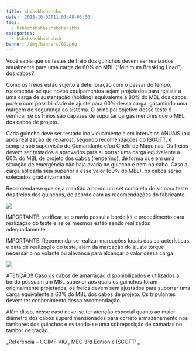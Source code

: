 ```yaml
---
title: shshshhshshshs
date: '2018-10-02T11:07:48-03:00'
tags:
  - hshhshshshhsshshshshshhs
categories:
  - hshshshshhshhshsh
banner: /img/banners/02.png
---
```

Você sabia que os testes de freio dos guinchos devem ser realizados anualmente para uma carga de 60% do MBL (“Minimum Breaking Load”) dos cabos? 

Como os freios estão sujeito à deterioração com o passar do tempo, recomenda-se que novos equipamentos sejam projetados para resistir a uma carga de sustentação (holding) equivalente a 80% do MBL dos cabos, porém com possibilidade de ajuste para 60% dessa carga, garantindo uma margem de segurança ao sistema. O principal objetivo desse teste é verificar se os freios são capazes de suportar cargas menores que o MBL dos cabos de projeto.  

Cada guincho deve ser testado individualmente e em intervalos ANUAIS (ou após realização de reparos), segundo recomendações do ISGOTT, e sempre sob supervisão do Comandante e/ou Chefe de Máquinas. Os freios devem ser testados e aprovados para suportar uma carga equivalente a 60% do MBL de projeto dos cabos (rendering), de forma que em uma situação de emergência não haja avaria no guincho e nem no cabo. Caso a carga aplicada seja superior a esse valor (60% do MBL), os cabos serão solecados gradativamente. 

Recomenda-se que seja mantido a bordo um set completo do kit para teste dos freios dos guinchos, de acordo com as recomendações do fabricante.

![](/img/banners/01.png)

IMPORTANTE: verificar se o navio possui a bordo kit e procedimento para realização do teste e se os mesmos estão sendo realizados adequadamente. 

IMPORTANTE: Recomenda-se realizar marcações locais das características e data de realização do teste, além da marcação do ajuste torque necessário no volante ou alavanca para alcançar o valor dessa carga

![](/img/banners/02.png)

ATENÇÃO!! Caso os cabos de amarração disponibilizados e utilizados a bordo possuam um MBL superior aos quais os guinchos foram originalmente projetados, os freios devem sem ajustados para suportar uma carga equivalente a 60% do MBL dos cabos de projeto. Os tripulantes devem ter conhecimento dessa recomendação. 

Além disso, nesse caso deve-se ter atenção especial quanto ao maior diâmetro dos cabos superdimensionados para correto armazenamento nos tambores dos guinchos e evitando-se uma sobreposição de camadas no tambor de tração. 



_Referência – OCIMF VIQ , MEG 3rd Edition e ISGOTT: _

